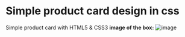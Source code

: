 # Simple product card design in css
Simple product card with HTML5 & CSS3
**image of the box:**
![image](https://cdn.discordapp.com/attachments/638361342339973130/971848420706902096/unknown.png)